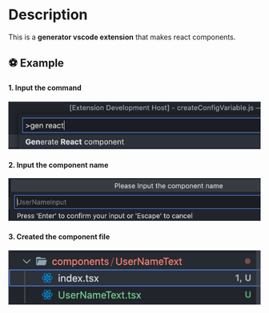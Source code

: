 # Description

This is a **generator vscode extension** that makes react components.



## ⚽️ Example 

#### 1. Input the command

![input_command_screenshot](./docs/inputing-command-screenshot.png)

#### 2. Input the component name

![input_command_screenshot](./docs/inputing-comonent-name-screenshot.png)

#### 3. Created the component file

![input_command_screenshot](./docs/complete-component.png)
